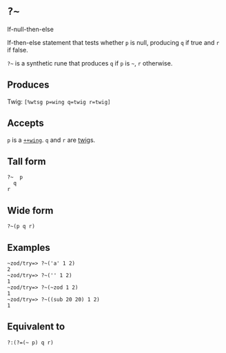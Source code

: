 `?~`
====

If-null-then-else

If-then-else statement that tests whether `p` is null, producing `q` if true
and `r` if false.

`?~` is a synthetic rune that produces `q` if `p` is `~`, `r` otherwise.

Produces
--------

Twig: `[%wtsg p=wing q=twig r=twig]`

Accepts
-------

`p` is a [`++wing`](). `q` and `r` are [twig]()s.

Tall form
---------

    ?~  p
      q
    r

Wide form
---------

    ?~(p q r)

Examples
--------

    ~zod/try=> ?~('a' 1 2)
    2
    ~zod/try=> ?~('' 1 2)
    1
    ~zod/try=> ?~(~zod 1 2)
    1
    ~zod/try=> ?~((sub 20 20) 1 2)
    1

Equivalent to
-------------

    ?:(?=(~ p) q r)

